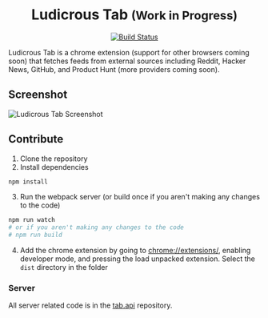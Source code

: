<h1 align="center">Ludicrous Tab <small>(Work in Progress)</small></h1>

<p align="center">
  <a href="https://travis-ci.org/ludicrousxyz/tab" target="_blank" rel="noopener noreferrer"><img src="https://img.shields.io/travis/ludicrousxyz/tab.svg" alt="Build Status"></a>
</p>

Ludicrous Tab is a chrome extension (support for other browsers coming soon) that fetches feeds from external sources including Reddit, Hacker News, GitHub, and Product Hunt (more providers coming soon).

## Screenshot
![Ludicrous Tab Screenshot](https://raw.githubusercontent.com/ludicrousxyz/tab/master/public/img/screenshot.png)

## Contribute
1. Clone the repository
2. Install dependencies
```bash
npm install
```
3. Run the webpack server (or build once if you aren't making any changes to the code)
```bash
npm run watch
# or if you aren't making any changes to the code
# npm run build 
```
4. Add the chrome extension by going to [chrome://extensions/](chrome://extensions/), enabling developer mode, and pressing the load unpacked extension. Select the `dist` directory in the folder

### Server
All server related code is in the [tab.api](https://github.com/ludicrousxyz/tab.api) repository.